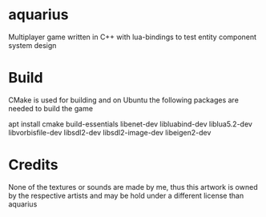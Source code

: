 # aquarius
Multiplayer game written in C++ with lua-bindings to test entity component system design

# Build
CMake is used for building and on Ubuntu the following packages are needed to build the game

apt install cmake build-essentials libenet-dev libluabind-dev liblua5.2-dev libvorbisfile-dev libsdl2-dev libsdl2-image-dev libeigen2-dev

# Credits
None of the textures or sounds are made by me, thus this artwork is owned by the respective artists and may be hold under a different license than aquarius

